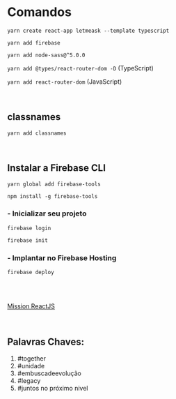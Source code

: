 # Comandos
`yarn create react-app letmeask --template typescript`

`yarn add firebase`

`yarn add node-sass@^5.0.0`

`yarn add @types/react-router-dom -D` (TypeScript)

`yarn add react-router-dom` (JavaScript)

<br>

## classnames
`yarn add classnames`

<br>

## Instalar a Firebase CLI
`yarn global add firebase-tools`

`npm install -g firebase-tools`

### - Inicializar seu projeto

`firebase login`

`firebase init`

### - Implantar no Firebase Hosting

`firebase deploy`

<br>
<br>

[Mission ReactJS](https://www.notion.so/Mission-ReactJS-f01ae1ba0f8148ad8f1defbf990be484)

<br>

## Palavras Chaves:
1. #together
2. #unidade
3. #embuscadeevolução
4. #legacy
5. #juntos no próximo nivel